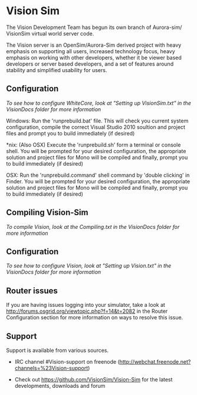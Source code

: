 # Vision Sim

The Vision Development Team has begun its own branch of Aurora-sim/ VisionSim virtual world server code.

The Vision server is an OpenSim/Aurora-Sim derived project with heavy emphasis on supporting all users, 
increased technology focus, heavy emphasis on working with other developers,
whether it be viewer based developers or server based developers, 
and a set of features around stability and simplified usability for users.

## Configuration
*To see how to configure WhiteCore, look at "Setting up VisionSim.txt" in the VisionDocs folder for more information*

Windows:
   Run the 'runprebuild.bat' file.
   This will check you current system configuration, compile the correct Visual Studio 2010 soultion and project files and prompt you to build immediately (if desired)

*nix:      (Also OSX)
   Execute the 'runprebuild.sh' form a terminal or console shell.
   You will be prompted for your desired configuration, the appropriate solution and project files for Mono will be compiled and finally, prompt you to build immediately (if desired)
   
OSX:
   Run the 'runprebuild.command' shell command by 'double clicking' in Finder.
   You will be prompted for your desired configuration, the appropriate solution and project files for Mono will be compiled and finally, prompt you to build immediately (if desired)

## Compiling Vision-Sim

*To compile Vision, look at the Compiling.txt in the VisionDocs folder for more information*

## Configuration

*To see how to configure Vision, look at "Setting up Vision.txt" in the VisionDocs folder for more information*

## Router issues
If you are having issues logging into your simulator, take a look at http://forums.osgrid.org/viewtopic.php?f=14&t=2082 in the Router Configuration section for more information on ways to resolve this issue.

## Support
Support is available from various sources.

* IRC channel #Vision-support on freenode (http://webchat.freenode.net?channels=%23Vision-support)

* Check out https://github.com/VisionSim/Vision-Sim for the latest developments, downloads and forum